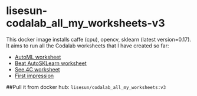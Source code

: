 # lisesun-codalab_all_my_worksheets-v3
This docker image installs caffe (cpu), opencv, sklearn (latest version=0.17).   
It aims to run all the Codalab worksheets that I have created so far:
- [AutoML worksheet](https://worksheets.codalab.org/worksheets/0x82369dd24f6144049bb067957bfacfc5/)
- [Beat AutoSKLearn worksheet](https://worksheets.codalab.org/worksheets/0x18a13ee4b0db4e098679f390bbd97fb2/)
- [See.4C worksheet](http://worksheets.see4c.eu/worksheets/0x0dd63f06fc3b4988bb321b8a5bd3702d/)
- [First impression](https://worksheets.codalab.org/worksheets/0x26ea4d25799f48dfb6260023d748b963/)


##Pull it from docker hub:
`lisesun/codalab_all_my_worksheets:v3`
